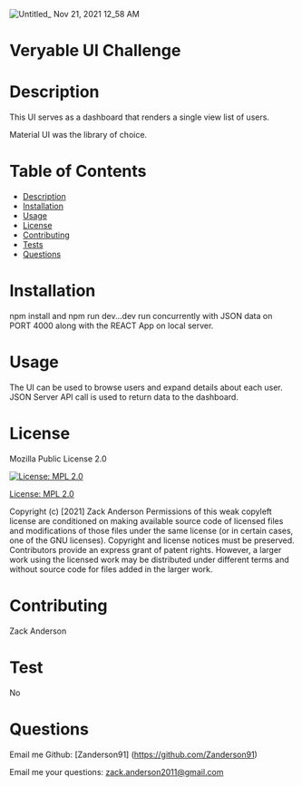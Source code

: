 ![Untitled_ Nov 21, 2021 12_58 AM](https://user-images.githubusercontent.com/81836426/142752912-11d40828-111a-4059-a46b-a83fec307cc5.gif)




  # Veryable UI Challenge


  # Description
This UI serves as a dashboard that renders a single view list of users. 

Material UI was the library of choice.


  # Table of Contents
  - [Description](#Description)
  - [Installation](#Installation)
  - [Usage](#Usage)
  - [License](#License)
  - [Contributing](#Contributing)
  - [Tests](#Test)
  - [Questions](#Questions)

  # Installation 
  npm install and npm run dev...dev run concurrently with JSON data on PORT 4000 along with the REACT App on local server.

  # Usage
  The UI can be used to browse users and expand details about each user. JSON Server API call is used to return data to the dashboard.

  # License
  Mozilla Public License 2.0

  [![License: MPL 2.0](https://img.shields.io/badge/License-MPL%202.0-brightgreen.svg)](https://opensource.org/licenses/MPL-2.0)

  [License: MPL 2.0](https://opensource.org/licenses/MPL-2.0)

  Copyright (c) [2021] Zack Anderson 
  Permissions of this weak copyleft license are conditioned on making available source code of licensed files and modifications of those files under the same license (or in certain cases, one of the GNU licenses). Copyright and license notices must be preserved. Contributors provide an express grant of patent rights. However, a larger work using the licensed work may be distributed under different terms and without source code for files added in the larger work.


  # Contributing 
  Zack Anderson

  # Test
  No

  # Questions
  Email me
  Github: [Zanderson91] (https://github.com/Zanderson91)


  Email me your questions: zack.anderson2011@gmail.com
